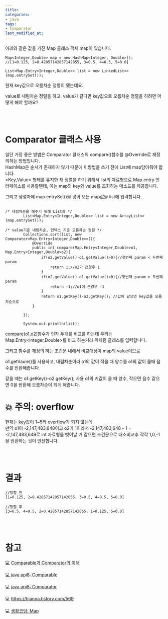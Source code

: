 ```yaml
---
title: 
categories:
- java
tags:
- Comparator
last_modified_at:
---
```

아래와 같은 값을 가진 Map 클래스 객체 map이 있습니다. 


```
Map<Integer,Double> map = new HashMap<Integer, Double>();
//[1=0.125, 2=0.42857142857142855, 3=0.5, 4=0.5, 5=0.0]

List<Map.Entry<Integer,Double>> list = new LinkedList<>(map.entrySet());

```

현재 key값으로 오름차순 정렬이 됐는데요. 

value로 내림차순 정렬을 하고, value가 같다면 key값으로 오름차순 정렬을 하려면 어떻게 해야 할까요? 


<br/><br/>
# Comparator 클래스 사용

일단 가장 좋은 방법은 Comparator 클래스의 compare()함수를 @Override로 재정의하는 방법입니다. 
<br/>
HashMap은 순서가 존재하지 않기 때문에 이방법을 쓰기 전에 List에 map담아줘야 합니다. 
<br/>
<Key,Value> 형태를 유지한 채 정렬을 하기 위해서 list의 자료형으로 Map.entry 인터페이스를 사용할텐데, 
이는 map의 key와 value를 조회하는 메소드를 제공합니다.  

그리고 생성자에 map.entrySet()을 넣어 
모든 map값을 list에 입력합니다. 


```

/* 내림차순을 해주기 위해 List화 */
        List<Map.Entry<Integer,Double>> list = new ArrayList<>(map.entrySet());

/* value기준 내림차순, 인덱스 기준 오름차순 정렬 */
        Collections.sort(list, new Comparator<Map.Entry<Integer,Double>>(){
            @Override
            public int compare(Map.Entry<Integer,Double>o1, Map.Entry<Integer,Double>o2){
                if(o2.getValue()-o1.getValue()>0){//첫번째 param < 두번째 param
                    return 1;//o2가 큰경우 1
                }
                if(o2.getValue()-o1.getValue()<0){//첫번째 param > 두번쨰 param
                    return -1;//o1이 큰경우 -1
                }
                return o1.getKey()-o2.getKey(); //값이 같으면 key값을 오름차순으로
            }

        });

        System.out.println(list);

```

compare(o1,o2)함수가 인자 두개를 비교를 하는데 우리는 Map.Entry<Integer,Double>를 비교 하는거라
위처럼 클래스를 입력합니다. 

그리고 함수를 재정의 하는 조건문 내에서 비교대상이 map의 value이므로

o1.getVaule()를 사용하고, 내림차순이라 o1의 값이 작을 때 양수를 o1의 값이 클때 음수를 반환해줍니다. 

같을 때는 o1.getKey()-o2.getKey(); 사용 o1의 키값이 클 때 양수, 작으면 음수 같으면 0을 반환해 오름차순이 되게 해줍니다.
<br/>

# 💥 주의: overflow

현재는 key값이 1~5라 overflow가 되지 않는데 
<br/>
만약 o1이 -2,147,483,648이고  o2가 1이라서 
-2,147,483,648 - 1 = -2,147,483,649로 int 자료형을 벗어날 거 같으면 조건문으로 대소비교후 각각 1,0,-1을 반환하는 것이 안전합니다. 

<br/>
<br/>

# 결과 


```
//정렬 전
[1=0.125, 2=0.42857142857142855, 3=0.5, 4=0.5, 5=0.0]

//정렬 후
[3=0.5, 4=0.5, 2=0.42857142857142855, 1=0.125, 5=0.0]

```


<br/>
<br/>

# 참고

💻 [Comparable과 Comparator의 이해](https://st-lab.tistory.com/243)

💻 [java api8: Comparable](https://docs.oracle.com/javase/8/docs/api/java/lang/Comparable.html#method.summary)

💻 [java api8: Comparator](https://docs.oracle.com/javase/8/docs/api/java/util/Comparator.html#method.summary)

💻 <https://hianna.tistory.com/569>

💻 [생활코딩: Map](https://edu.goorm.io/learn/lecture/41/%EB%B0%94%EB%A1%9C%EC%8B%A4%EC%8A%B5-%EC%83%9D%ED%99%9C%EC%BD%94%EB%94%A9-%EC%9E%90%EB%B0%94-java/lesson/39124/map)